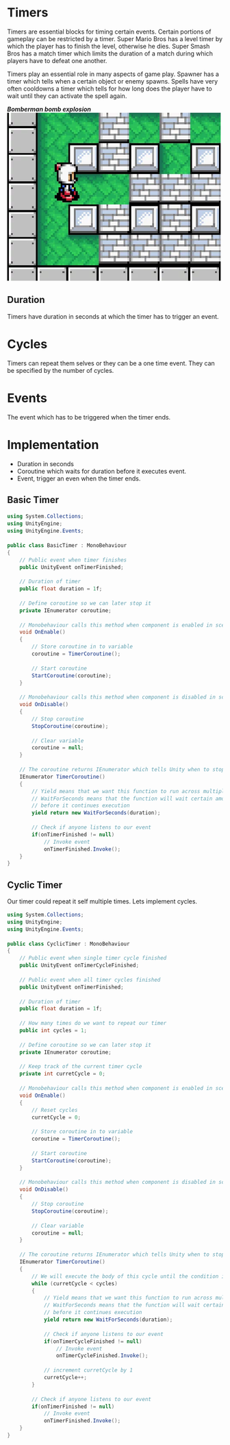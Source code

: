 # Timers
Timers are essential blocks for timing certain events. Certain portions of gameplay can be restricted by a timer. Super Mario Bros has a level timer by which the player has to finish the level, otherwise he dies. Super Smash Bros has a match timer which limits the duration of a match during which players have to defeat one another.

Timers play an essential role in many aspects of game play. Spawner has a timer which tells when a certain object or enemy spawns. Spells have very often cooldowns a timer which tells for how long does the player have to wait until they can activate the spell again.

***Bomberman bomb explosion***\
![portal](../../img/bomberman.webp)
## Duration
Timers have duration in seconds at which the timer has to trigger an event.

# Cycles
Timers can repeat them selves or they can be a one time event.
They can be specified by the number of cycles.

# Events
The event which has to be triggered when the timer ends.

# Implementation
- Duration in seconds
- Coroutine which waits for duration before it executes event.
- Event, trigger an even when the timer ends.

## Basic Timer

```csharp
using System.Collections;
using UnityEngine;
using UnityEngine.Events;

public class BasicTimer : MonoBehaviour
{
    // Public event when timer finishes
    public UnityEvent onTimerFinished;
    
    // Duration of timer
    public float duration = 1f;
    
    // Define coroutine so we can later stop it
    private IEnumerator coroutine;
    
    // Monobehaviour calls this method when component is enabled in scene
    void OnEnable()
    {
        // Store coroutine in to variable
        coroutine = TimerCoroutine();
        
        // Start coroutine
        StartCoroutine(coroutine);
    }

    // Monobehaviour calls this method when component is disabled in scene
    void OnDisable()
    {
        // Stop coroutine
        StopCoroutine(coroutine);
        
        // Clear variable
        coroutine = null;
    }

    // The coroutine returns IEnumerator which tells Unity when to stop
    IEnumerator TimerCoroutine()
    {
        // Yield means that we want this function to run across multiple frames
        // WaitForSeconds means that the function will wait certain amount of time
        // before it continues execution
        yield return new WaitForSeconds(duration);
        
        // Check if anyone listens to our event
        if(onTimerFinished != null)
            // Invoke event
            onTimerFinished.Invoke();
    }
}
```

## Cyclic Timer

Our timer could repeat it self multiple times. Lets implement cycles.

```csharp
using System.Collections;
using UnityEngine;
using UnityEngine.Events;

public class CyclicTimer : MonoBehaviour
{
    // Public event when single timer cycle finished
    public UnityEvent onTimerCycleFinished;
    
    // Public event when all timer cycles finished
    public UnityEvent onTimerFinished;
    
    // Duration of timer
    public float duration = 1f;

    // How many times do we want to repeat our timer
    public int cycles = 1;
    
    // Define coroutine so we can later stop it
    private IEnumerator coroutine;

    // Keep track of the current timer cycle
    private int curretCycle = 0;
    
    // Monobehaviour calls this method when component is enabled in scene
    void OnEnable()
    {
        // Reset cycles
        curretCycle = 0;
        
        // Store coroutine in to variable
        coroutine = TimerCoroutine();
        
        // Start coroutine
        StartCoroutine(coroutine);
    }

    // Monobehaviour calls this method when component is disabled in scene
    void OnDisable()
    {
        // Stop coroutine
        StopCoroutine(coroutine);
        
        // Clear variable
        coroutine = null;
    }

    // The coroutine returns IEnumerator which tells Unity when to stop
    IEnumerator TimerCoroutine()
    {
        // We will execute the body of this cycle until the condition is true
        while (curretCycle < cycles)
        {
            // Yield means that we want this function to run across multiple frames
            // WaitForSeconds means that the function will wait certain amount of time
            // before it continues execution
            yield return new WaitForSeconds(duration);

            // Check if anyone listens to our event
            if(onTimerCycleFinished != null)
                // Invoke event
                onTimerCycleFinished.Invoke();
            
            // increment curretCycle by 1
            curretCycle++;
        }
        
        // Check if anyone listens to our event
        if(onTimerFinished != null)
            // Invoke event
            onTimerFinished.Invoke();
    }
}
```